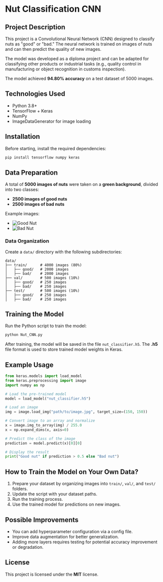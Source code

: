 # Nut Classification CNN

## Project Description
This project is a Convolutional Neural Network (CNN) designed to classify nuts as "good" or "bad." The neural network is trained on images of nuts and can then predict the quality of new images.

The model was developed as a diploma project and can be adapted for classifying other products or industrial tasks (e.g., quality control in manufacturing or object recognition in customs inspection).

The model achieved **94.80% accuracy** on a test dataset of 5000 images.

## Technologies Used
- Python 3.8+
- TensorFlow + Keras
- NumPy
- ImageDataGenerator for image loading

## Installation
Before starting, install the required dependencies:
```sh
pip install tensorflow numpy keras
```

## Data Preparation
A total of **5000 images of nuts** were taken on a **green background**, divided into two classes:
- **2500 images of good nuts**
- **2500 images of bad nuts**

Example images:
- ![Good Nut](link_to_image_1)
- ![Bad Nut](link_to_image_2)

### Data Organization
Create a `data/` directory with the following subdirectories:
```
data/
├── train/      # 4000 images (80%)
│   ├── good/   # 2000 images
│   ├── bad/    # 2000 images
├── val/        # 500 images (10%)
│   ├── good/   # 250 images
│   ├── bad/    # 250 images
├── test/       # 500 images (10%)
│   ├── good/   # 250 images
│   ├── bad/    # 250 images
```

## Training the Model
Run the Python script to train the model:
```sh
python Nut_CNN.py
```
After training, the model will be saved in the file `nut_classifier.h5`. The **.h5** file format is used to store trained model weights in Keras.

## Example Usage
```python
from keras.models import load_model
from keras.preprocessing import image
import numpy as np

# Load the pre-trained model
model = load_model("nut_classifier.h5")

# Load an image
img = image.load_img("path/to/image.jpg", target_size=(150, 150))

# Convert image to an array and normalize
x = image.img_to_array(img) / 255.0
x = np.expand_dims(x, axis=0)

# Predict the class of the image
prediction = model.predict(x)[0][0]

# Display the result
print("Good nut" if prediction > 0.5 else "Bad nut")
```

## How to Train the Model on Your Own Data?
1. Prepare your dataset by organizing images into `train/`, `val/`, and `test/` folders.
2. Update the script with your dataset paths.
3. Run the training process.
4. Use the trained model for predictions on new images.

## Possible Improvements
- You can add hyperparameter configuration via a config file.
- Improve data augmentation for better generalization.
- Adding more layers requires testing for potential accuracy improvement or degradation.

## License
This project is licensed under the **MIT** license.